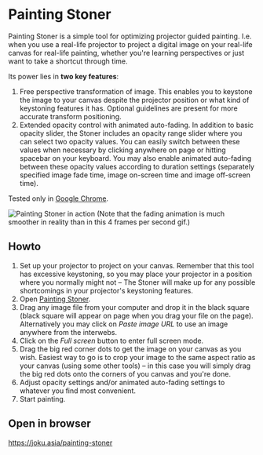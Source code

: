 # Painting Stoner

Painting Stoner is a simple tool for optimizing projector guided painting. I.e. when you use a real-life projector to project a digital image on your real-life canvas for real-life painting, whether you're learning perspectives or just want to take a shortcut through time. 

Its power lies in **two key features**: 
1. Free perspective transformation of image. This enables you to keystone the image to your canvas despite the projector position or what kind of keystoning features it has. Optional guidelines are present for more accurate transform positioning.
2. Extended opacity control with animated auto-fading. In addition to basic opacity slider, the Stoner includes an opacity range slider where you can select two opacity values. You can easily switch between these values when necessary by clicking anywhere on page or hitting spacebar on your keyboard. You may also enable animated auto-fading between these opacity values according to duration settings (separately specified image fade time, image on-screen time and image off-screen time).

Tested only in [Google Chrome](https://chrome.google.com).

![Painting Stoner in action](https://storage.googleapis.com/olaviinha/github/ps-4fps.gif)
(Note that the fading animation is much smoother in reality than in this 4 frames per second gif.)

## Howto
1. Set up your projector to project on your canvas. Remember that this tool has excessive keystoning, so you may place your projector in a position where you normally might not – The Stoner will make up for any possible shortcomings in your projector's keystoning features.
2. Open [Painting Stoner](https://joku.asia/painting-stoner).
3. Drag any image file from your computer and drop it in the black square (black square will appear on page when you drag your file on the page). Alternatively you may click on <i>Paste image URL</i> to use an image anywhere from the interwebs.
4. Click on the <i>Full screen</i> button to enter full screen mode.
5. Drag the big red corner dots to get the image on your canvas as you wish. Easiest way to go is to crop your image to the same aspect ratio as your canvas (using some other tools) – in this case you will simply drag the big red dots onto the corners of you canvas and you're done.
6. Adjust opacity settings and/or animated auto-fading settings to whatever you find most convenient.
7. Start painting.

## Open in browser

https://joku.asia/painting-stoner


